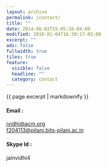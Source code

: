 ```yaml
---
layout: archive
permalink: /contact/
title: ""
date: 2014-06-02T15:05:16-04:00
modified: 2016-01-04T16:38:17-05:00
excerpt: ""
ads: false
fullwidth: true
tiles: true
feature:
  visible: false
  headline: ""
  category: contact
---
```


{{ page.excerpt | markdownify }}

#### Email :
 [jvidhi@acm.org](mailto:vidhi.musu@gmail.com) <br>
 [f204113@pilani.bits-pilani.ac.in](mailto:f2014113@pilani.bits-pilani.ac.in)

#### Skype Id : 
  jainvidhi4
